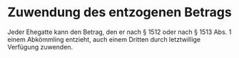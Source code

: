 # Zuwendung des entzogenen Betrags

Jeder Ehegatte kann den Betrag, den er nach § 1512 oder nach § 1513 Abs. 1 einem Abkömmling entzieht, auch einem Dritten durch letztwillige Verfügung zuwenden.